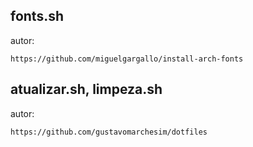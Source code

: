 ## fonts.sh
autor:
```shell
https://github.com/miguelgargallo/install-arch-fonts
```

## atualizar.sh, limpeza.sh
autor:
```shell
https://github.com/gustavomarchesim/dotfiles
```

